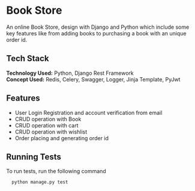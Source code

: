 
# Book Store

An online Book Store, design with Django and Python which include
some key features like from adding books to purchasing a book with an unique order id.



## Tech Stack

**Technology Used:** Python, Django Rest Framework   
**Concept Used:** Redis, Celery, Swagger, Logger, Jinja Template, PyJwt




## Features

- User Login Registration and account verification from email
- CRUD operation with Book
- CRUD operation with cart
- CRUD operation with wishlist
- Order placing and generating order id


## Running Tests

To run tests, run the following command

```bash
  python manage.py test
```




